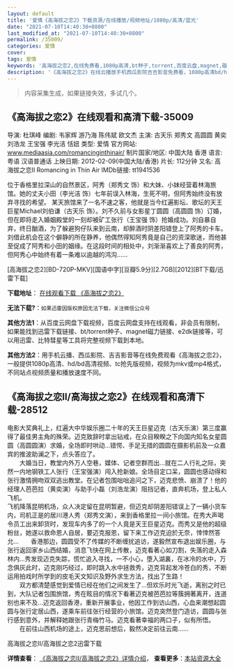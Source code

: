 ```yaml
---
layout: default
title: '爱情《高海拔之恋2》下载资源/在线播放/视频地址/1080p/高清/蓝光'
date: "2021-07-10T14:40:30+0800"
last_modified_at: "2021-07-10T14:40:30+0800"
permalink: /35009/
categories: 爱情
cover:
tags: 爱情
keywords: '高海拔之恋2,在线免费看,1080p高清,bt种子,torrent,百度云盘,magnet,磁力链,迅雷下载资源'
description: '《高海拔之恋2》在线云播放手机西瓜影院吉吉影音免费看，1080p高清bd/hd未删减完整版和tc抢先枪版，mkv/mp4格式，附带bt/torrent种子、magnet/磁力链、百度云盘、网盘资源迅雷下载链接'
---
```


>内容采集生成，如果链接失效，多试几个。


## 《高海拔之恋2》在线观看和高清下载-35009

导演: 杜琪峰 编剧: 韦家辉 游乃海 陈伟斌 欧文杰 主演: 古天乐 郑秀文 高圆圆 黄奕 刘浩龙 王宝强 李光洁 恬妞 类型: 爱情 官方网站: www.mediaasia.com/romancinginthinair/ 制片国家/地区: 中国大陆 香港 语言: 粤语 汉语普通话 上映日期: 2012-02-09(中国大陆/香港) 片长: 112分钟 又名: 高海拔之恋Ⅱ Romancing in Thin Air IMDb链接: tt1941536

位于香格里拉深山的自然景区，阿秀（郑秀文 饰）和大妹、小妹经营着林海旅馆。她的丈夫小田（李光洁 饰）七年前误入林海，生死不明，但阿秀始终没有放弃寻找的希望。 某天旅馆来了一名不速之客，他就是当今红遍影坛、歌坛的天王巨星Michael刘伯谦（古天乐 饰）。刘不久前与女影星丁圆圆（高圆圆 饰）订婚，但在即将走入婚姻殿堂的一刻却被矿工张行（王宝强 饰）抢婚成功。刘自暴自弃，终日酗酒，为了躲避狗仔队来到云南，却醉酒时阴差阳错登上了阿秀的卡车。刘借此机会在这个僻静的所在静养，他偶然得知阿秀竟是自己的资深歌迷，而他甚至促成了阿秀和小田的姻缘。在这段时间的相处中，刘渐渐喜欢上了善良的阿秀，但阿秀心中始终有着一条难以逾越的鸿沟……


[高海拔之恋2][BD-720P-MKV][国语中字][豆瓣5.9分][2.7GB][2012][BT下载/迅雷下载]

**下载地址**： [在线观看下载 《高海拔之恋2》](https://www.btdx8.com/torrent/romancing_in_thin_air_2012.html) 


**无法下载?**：`如果迅雷因版权原因无法下载，关注微信公众号 `

**其他方法1**：从百度云网盘下载视频，百度云网盘支持在线观看，非会员有限制，如果能找到迅雷下载链接、bt/torrent种子、magnet磁力链接、e2dk链接等，可以用迅雷、比特彗星等工具将完整视频下载到本地。

**其他方法2**：用手机云播、西瓜影院、吉吉影音等在线免费观看《高海拔之恋2》，一般提供1080p高清、hd/bd高清视频、tc抢先版视频，视频为mkv或mp4格式，不同站点视频质量和播放速度不同。


## 《高海拔之恋Ⅱ/高海拔之恋2》在线观看和高清下载-28512

电影大奖典礼上，红遍大中华娱乐圈二十年的天王巨星迈克（古天乐演）第三度赢得了最佳男主角的殊荣。迈克致辞时拿出钻戒，在众目睽睽之下向国内知名女星圆圆（高圆圆演）求婚，全场即时哄动…错愕、手足无措的圆圆在摄影机前及一众嘉宾的推波助澜之下，点头答应了。<br />　　大婚当日，教堂内外万人空巷，媒体、记者空群而出…就在二人行礼之际，突然一内地钢铁工人张行（王宝强演）闯入抢新娘。全场目定口呆，圆圆也感动得和张行激情拥吻双双逃出教堂。在记者包围咄咄追问之下，迈克悲愤、崩溃了！他的经理人芭芭拉（黄奕演）与助手小磊（刘浩龙演）阻挡记者，直奔机场，登上私人飞机。<br /> 飞机降落昆明机场，众人决定留在昆明暂避，但迈克却阴差阳错误上了一辆小货车内，司机正是的居川港人秀（郑秀文演），来到香格里拉一间小旅馆。在秀大声喝令员工出来卸货时，发现车内多了的一个人竟是天王巨星迈克。而秀又是他的超级粉丝，她遂以救命恩人自居，要迈克报恩，留下来工作迈克迫於无奈，悻悻然答允…　　香港那边，圆圆受不了传媒的不断缠扰追访，遂毅然宣布退出娱乐圈，与张行返回家乡山西结婚，消息飞快在网上传散，迈克看著心如刀割，失落的走入森林内…秀发现迈克失踪，慌忙追入寻找，一不小心，堕入湖裏，在冰冷的水中，万念俱灰此时，迈克刚巧经过，即时跳入水中拯救秀，迈克背起发冷苍白的秀，不断运用拍戏时所学到的皮毛天文知识及野外求生方法，找出了生路！<br />　　双方都清楚感觉到爱情已经在他们之间发生了…但欢乐时光飞逝，离别之时已到，大队记者包围旅馆，秀在眩目的情况下看著迈克被芭芭拉等簇拥著离开，连道别也来不及…迈克返回香港，重新开展事业，他因工作到访山西，心血来潮想起圆圆与张行定居山西，遂乘车前往张行经营的小旅馆。迈克突然登门造访，圆圆与张行感到意外，并解释她跟张行青梅竹马。迈克看著幸福的两口子，似有所悟。<br />　　在前往山西机场的途上，迈克思前想后，毅然决定前往云南……


高海拔之恋Ⅱ/高海拔之恋2迅雷下载

**详情查看**： [《高海拔之恋Ⅱ/高海拔之恋2》详情介绍](/movie/28512/)， **查看更多**：[本站资源大全](/movie/t/all/)

